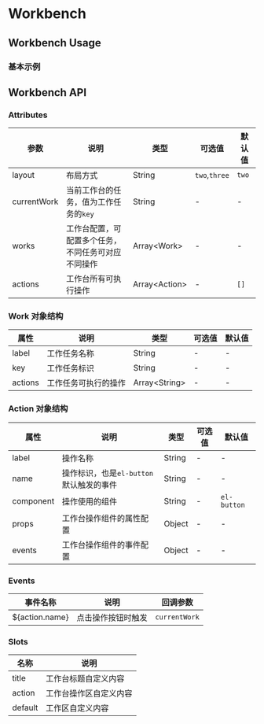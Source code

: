 # Workbench

## Workbench Usage

### 基本示例

## Workbench API

### Attributes

| 参数        | 说明                                               | 类型            | 可选值        | 默认值 |
| ----------- | -------------------------------------------------- | --------------- | ------------- | ------ |
| layout      | 布局方式                                           | String          | `two`,`three` | `two`  |
| currentWork | 当前工作台的任务，值为工作任务的`key`              | String          | -             | -      |
| works       | 工作台配置，可配置多个任务，不同任务可对应不同操作 | Array\<Work\>   | -             | -      |
| actions     | 工作台所有可执行操作                               | Array\<Action\> | -             | `[]`   |

### Work 对象结构

| 属性    | 说明                 | 类型            | 可选值 | 默认值 |
| ------- | -------------------- | --------------- | ------ | ------ |
| label   | 工作任务名称         | String          | -      | -      |
| key     | 工作任务标识         | String          | -      | -      |
| actions | 工作任务可执行的操作 | Array\<String\> | -      | -      |

### Action 对象结构

| 属性      | 说明                                    | 类型   | 可选值 | 默认值      |
| --------- | --------------------------------------- | ------ | ------ | ----------- |
| label     | 操作名称                                | String | -      | -           |
| name      | 操作标识，也是`el-button`默认触发的事件 | String | -      | -           |
| component | 操作使用的组件                          | String | -      | `el-button` |
| props     | 工作台操作组件的属性配置                | Object | -      | -           |
| events    | 工作台操作组件的事件配置                | Object | -      | -           |

### Events

| 事件名称       | 说明               | 回调参数      |
| -------------- | ------------------ | ------------- |
| ${action.name} | 点击操作按钮时触发 | `currentWork` |

### Slots

| 名称    | 说明                   |
| ------- | ---------------------- |
| title   | 工作台标题自定义内容   |
| action  | 工作台操作区自定义内容 |
| default | 工作区自定义内容       |
